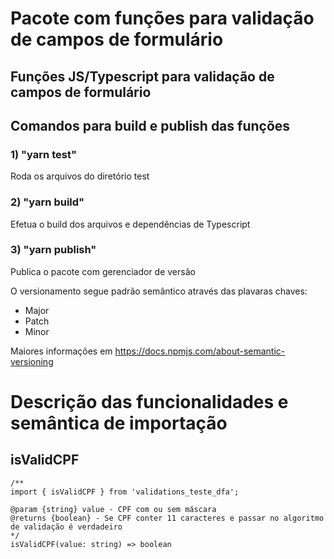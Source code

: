 # Pacote com funções para validação de campos de formulário

## Funções JS/Typescript para validação de campos de formulário

## Comandos para build e publish das funções

### 1) "yarn test"

Roda os arquivos do diretório test

### 2) "yarn build"

Efetua o build dos arquivos e dependências de Typescript

### 3) "yarn publish"

Publica o pacote com gerenciador de versão

O versionamento segue padrão semântico através das plavaras chaves:
- Major
- Patch
- Minor

Maiores informações em https://docs.npmjs.com/about-semantic-versioning

# Descrição das funcionalidades e semântica de importação

## isValidCPF
```
/**
import { isValidCPF } from 'validations_teste_dfa';

@param {string} value - CPF com ou sem máscara
@returns {boolean} - Se CPF conter 11 caracteres e passar no algoritmo de validação é verdadeiro
*/
isValidCPF(value: string) => boolean
```

